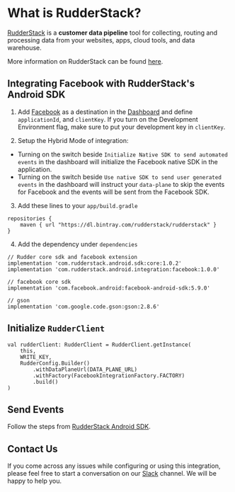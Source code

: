 # What is RudderStack?

[RudderStack](https://rudderstack.com/) is a **customer data pipeline** tool for collecting, routing and processing data from your websites, apps, cloud tools, and data warehouse.

More information on RudderStack can be found [here](https://github.com/rudderlabs/rudder-server).

## Integrating Facebook with RudderStack's Android SDK

1. Add [Facebook](https://www.facebook.com) as a destination in the [Dashboard](https://app.rudderstack.com/) and define `applicationId`, and `clientKey`. If you turn on the Development Environment flag, make sure to put your development key in `clientKey`.

2. Setup the Hybrid Mode of integration:

  - Turning on the switch beside `Initialize Native SDK to send automated events` in the dashboard will initialize the Facebook native SDK in the application.
  - Turning on the switch beside `Use native SDK to send user generated events` in the dashboard will instruct your `data-plane` to skip the events for Facebook and the events will be sent from the Facebook SDK.

3. Add these lines to your ```app/build.gradle```
```
repositories {
    maven { url "https://dl.bintray.com/rudderstack/rudderstack" }
}
```
4. Add the dependency under ```dependencies```
```
// Rudder core sdk and facebook extension
implementation 'com.rudderstack.android.sdk:core:1.0.2'
implementation 'com.rudderstack.android.integration:facebook:1.0.0'

// facebook core sdk
implementation 'com.facebook.android:facebook-android-sdk:5.9.0'

// gson
implementation 'com.google.code.gson:gson:2.8.6'
```

## Initialize ```RudderClient```
```
val rudderClient: RudderClient = RudderClient.getInstance(
    this,
    WRITE_KEY,
    RudderConfig.Builder()
        .withDataPlaneUrl(DATA_PLANE_URL)
        .withFactory(FacebookIntegrationFactory.FACTORY)
        .build()
)
```

## Send Events
Follow the steps from [RudderStack Android SDK](https://github.com/rudderlabs/rudder-sdk-android).

## Contact Us

If you come across any issues while configuring or using this integration, please feel free to start a conversation on our [Slack](https://resources.rudderstack.com/join-rudderstack-slack) channel. We will be happy to help you.
